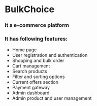 # BulkChoice
### It a e-commerce platform
### It has following features:
- Home page
- User registration and authentication 
- Shopping and bulk order 
- Cart management
- Search products
- Filter and sorting options
- Current offers section
- Payment gateway 
- Admin dashboard
- Admin product and user management